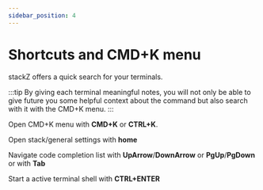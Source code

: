 ```yaml
---
sidebar_position: 4
---
```


# Shortcuts and CMD+K menu


stackZ offers a quick search for your terminals.


:::tip
By giving each terminal meaningful notes, you will not only be able to give future you some helpful context about the command but also search with it with the CMD+K menu.
:::

Open CMD+K menu with **CMD+K** or **CTRL+K**.

Open stack/general settings with **home**

Navigate code completion list with **UpArrow**/**DownArrow** or **PgUp**/**PgDown** or with **Tab**

Start a active terminal shell with **CTRL+ENTER**

